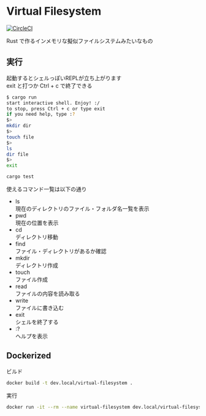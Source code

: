 Virtual Filesystem
=====

[![CircleCI](https://circleci.com/gh/Aofusa/virtual-filesystem.svg?style=svg)](https://circleci.com/gh/Aofusa/virtual-filesystem)


Rust で作るインメモリな擬似ファイルシステムみたいなもの  


実行
-----

起動するとシェルっぽいREPLが立ち上がります  
exit と打つか Ctrl + c で終了できる  

```sh
$ cargo run
start interactive shell. Enjoy! :/
to stop, press Ctrl + c or type exit
if you need help, type :?
$> 
mkdir dir
$> 
touch file
$> 
ls
dir	file
$> 
exit
```

```sh
cargo test
```

使えるコマンド一覧は以下の通り  

- ls  
  現在のディレクトリのファイル・フォルダ名一覧を表示  
- pwd  
  現在の位置を表示  
- cd  
  ディレクトリ移動  
- find  
  ファイル・ディレクトリがあるか確認  
- mkdir  
  ディレクトリ作成  
- touch  
  ファイル作成  
- read  
  ファイルの内容を読み取る  
- write  
  ファイルに書き込む  
- exit  
  シェルを終了する  
- :?  
  ヘルプを表示  


Dockerized
------

ビルド
```sh
docker build -t dev.local/virtual-filesystem .
```

実行
```sh
docker run -it --rm --name virtual-filesystem dev.local/virtual-filesystem
```

